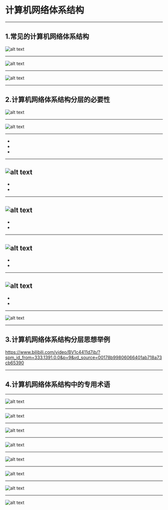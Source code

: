 # 计算机网络体系结构
***
## 1.常见的计算机网络体系结构
![alt text](../图片/5.计算机网络体系结构/1.png)
***
![alt text](../图片/5.计算机网络体系结构/2.png)
***
![alt text](../图片/5.计算机网络体系结构/3.png)
***
## 2.计算机网络体系结构分层的必要性
![alt text](../图片/5.计算机网络体系结构/4.png)
***
![alt text](../图片/5.计算机网络体系结构/5.png)
***
-
-
-
***
![alt text](../图片/5.计算机网络体系结构/6.png)
-
-
-
***
![alt text](../图片/5.计算机网络体系结构/7.png)
-
-
-
***
![alt text](../图片/5.计算机网络体系结构/8.png)
-
-
-
***
![alt text](../图片/5.计算机网络体系结构/9.png)
-
-
-
***
![alt text](../图片/5.计算机网络体系结构/10.png)
***
## 3.计算机网络体系结构分层思想举例
https://www.bilibili.com/video/BV1c4411d7jb/?spm_id_from=333.1391.0.0&p=9&vd_source=00178b99806066401ab718a73cb65390
***
## 4.计算机网络体系结构中的专用术语
***
![alt text](../图片/5.计算机网络体系结构/11.png)
***
![alt text](../图片/5.计算机网络体系结构/12.png)
***
![alt text](../图片/5.计算机网络体系结构/13.png)
***
![alt text](../图片/5.计算机网络体系结构/14.png)
***
![alt text](../图片/5.计算机网络体系结构/15.png)
***
![alt text](../图片/5.计算机网络体系结构/16.png)
***
![alt text](../图片/5.计算机网络体系结构/17.png)
***
![alt text](../图片/5.计算机网络体系结构/18.png)